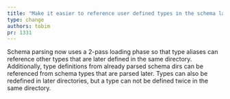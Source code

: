 ```yaml
---
title: "Make it easier to reference user defined types in the schema language"
type: change
authors: tobim
pr: 1331
---
```


Schema parsing now uses a 2-pass loading phase so that type aliases can
reference other types that are later defined in the same directory.
Additionally, type definitions from already parsed schema dirs can be referenced
from schema types that are parsed later. Types can also be redefined in later
directories, but a type can not be defined twice in the same directory.
